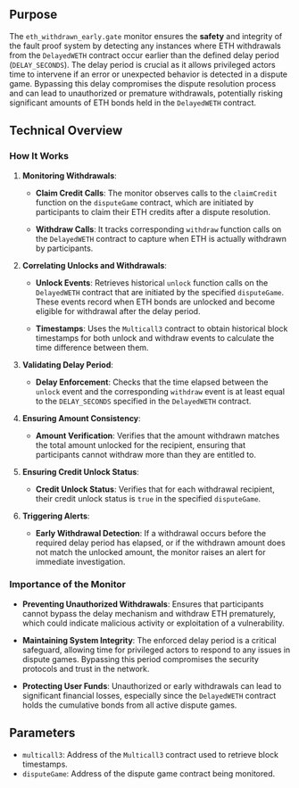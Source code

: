 ## Purpose

The `eth_withdrawn_early.gate` monitor ensures the **safety** and integrity of the fault proof system by detecting any instances where ETH withdrawals from the `DelayedWETH` contract occur earlier than the defined delay period (`DELAY_SECONDS`). The delay period is crucial as it allows privileged actors time to intervene if an error or unexpected behavior is detected in a dispute game. Bypassing this delay compromises the dispute resolution process and can lead to unauthorized or premature withdrawals, potentially risking significant amounts of ETH bonds held in the `DelayedWETH` contract.

## Technical Overview

### How It Works

1. **Monitoring Withdrawals**:

   - **Claim Credit Calls**: The monitor observes calls to the `claimCredit` function on the `disputeGame` contract, which are initiated by participants to claim their ETH credits after a dispute resolution.

   - **Withdraw Calls**: It tracks corresponding `withdraw` function calls on the `DelayedWETH` contract to capture when ETH is actually withdrawn by participants.

2. **Correlating Unlocks and Withdrawals**:

   - **Unlock Events**: Retrieves historical `unlock` function calls on the `DelayedWETH` contract that are initiated by the specified `disputeGame`. These events record when ETH bonds are unlocked and become eligible for withdrawal after the delay period.

   - **Timestamps**: Uses the `Multicall3` contract to obtain historical block timestamps for both unlock and withdraw events to calculate the time difference between them.

3. **Validating Delay Period**:

   - **Delay Enforcement**: Checks that the time elapsed between the `unlock` event and the corresponding `withdraw` event is at least equal to the `DELAY_SECONDS` specified in the `DelayedWETH` contract.

4. **Ensuring Amount Consistency**:

   - **Amount Verification**: Verifies that the amount withdrawn matches the total amount unlocked for the recipient, ensuring that participants cannot withdraw more than they are entitled to.

5. **Ensuring Credit Unlock Status**:

   - **Credit Unlock Status**: Verifies that for each withdrawal recipient, their credit unlock status is `true` in the specified `disputeGame`.

6. **Triggering Alerts**:

   - **Early Withdrawal Detection**: If a withdrawal occurs before the required delay period has elapsed, or if the withdrawn amount does not match the unlocked amount, the monitor raises an alert for immediate investigation.

### Importance of the Monitor

- **Preventing Unauthorized Withdrawals**: Ensures that participants cannot bypass the delay mechanism and withdraw ETH prematurely, which could indicate malicious activity or exploitation of a vulnerability.

- **Maintaining System Integrity**: The enforced delay period is a critical safeguard, allowing time for privileged actors to respond to any issues in dispute games. Bypassing this period compromises the security protocols and trust in the network.

- **Protecting User Funds**: Unauthorized or early withdrawals can lead to significant financial losses, especially since the `DelayedWETH` contract holds the cumulative bonds from all active dispute games.

## Parameters

- `multicall3`: Address of the `Multicall3` contract used to retrieve block timestamps.
- `disputeGame`: Address of the dispute game contract being monitored.
